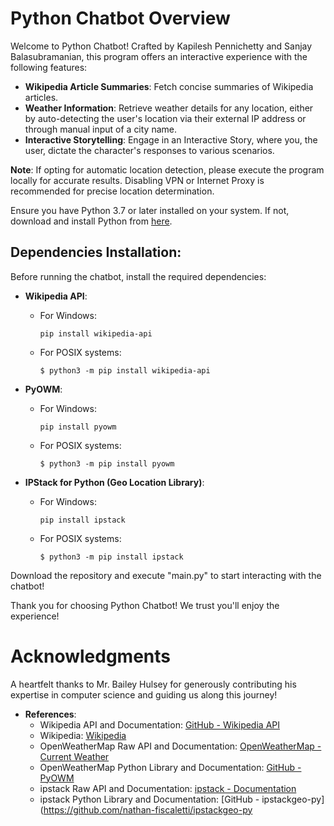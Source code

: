 # Python Chatbot Overview

Welcome to Python Chatbot! Crafted by Kapilesh Pennichetty and Sanjay Balasubramanian, this program offers an interactive experience with the following features:

- **Wikipedia Article Summaries**: Fetch concise summaries of Wikipedia articles.
- **Weather Information**: Retrieve weather details for any location, either by auto-detecting the user's location via their external IP address or through manual input of a city name.
- **Interactive Storytelling**: Engage in an Interactive Story, where you, the user, dictate the character's responses to various scenarios.

**Note**: If opting for automatic location detection, please execute the program locally for accurate results. Disabling VPN or Internet Proxy is recommended for precise location determination.

Ensure you have Python 3.7 or later installed on your system. If not, download and install Python from [here](https://www.python.org/).

## Dependencies Installation:

Before running the chatbot, install the required dependencies:

- **Wikipedia API**:
  - For Windows:
    ```shell
    pip install wikipedia-api
    ```
  - For POSIX systems:
    ```shell
    $ python3 -m pip install wikipedia-api
    ```

- **PyOWM**:
  - For Windows:
    ```shell
    pip install pyowm
    ```
  - For POSIX systems:
    ```shell
    $ python3 -m pip install pyowm
    ```

- **IPStack for Python (Geo Location Library)**:
  - For Windows:
    ```shell
    pip install ipstack
    ```
  - For POSIX systems:
    ```shell
    $ python3 -m pip install ipstack
    ```

Download the repository and execute "main.py" to start interacting with the chatbot!

Thank you for choosing Python Chatbot! We trust you'll enjoy the experience!

# Acknowledgments

A heartfelt thanks to Mr. Bailey Hulsey for generously contributing his expertise in computer science and guiding us along this journey!

- **References**:
  - Wikipedia API and Documentation: [GitHub - Wikipedia API](https://github.com/martin-majlis/Wikipedia-API)
  - Wikipedia: [Wikipedia](https://wikipedia.org)
  - OpenWeatherMap Raw API and Documentation: [OpenWeatherMap - Current Weather](https://openweathermap.org/current)
  - OpenWeatherMap Python Library and Documentation: [GitHub - PyOWM](https://github.com/csparpa/pyowm)
  - ipstack Raw API and Documentation: [ipstack - Documentation](https://ipstack.com/documentation)
  - ipstack Python Library and Documentation: [GitHub - ipstackgeo-py](https://github.com/nathan-fiscaletti/ipstackgeo-py
